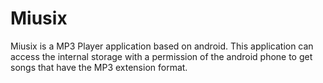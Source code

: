 # Miusix

Miusix is a MP3 Player application based on android. This application can access the internal storage with a permission of the android phone to get songs that have the MP3 extension format.
